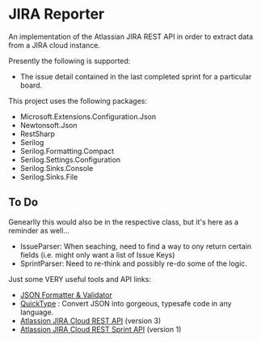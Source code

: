 # JIRA Reporter
An implementation of the Atlassian JIRA REST API in order to extract data from a JIRA cloud instance. 

Presently the following is supported:
* The issue detail contained in the last completed sprint for a particular board. 

This project uses the following packages:
* Microsoft.Extensions.Configuration.Json
* Newtonsoft.Json
* RestSharp
* Serilog
* Serilog.Formatting.Compact
* Serilog.Settings.Configuration
* Serilog.Sinks.Console
* Serilog.Sinks.File

## To Do

Genearlly this would also be in the respective class, but it's here as a reminder as well...

* IssueParser: When seaching, need to find a way to ony return certain fields (i.e. might only want a list of Issue Keys)
* SprintParser: Need to re-think and possibly re-do some of the logic. 

Just some VERY useful tools and API links:
* [JSON Formatter & Validator][1.1]
* [QuickType][1.2] : Convert JSON into gorgeous, typesafe code in any language.
* [Atlassion JIRA Cloud REST API][1.3] (version 3) 
* [Atlassion JIRA Cloud REST Sprint API][1.4] (version 1) 

[1.1]:https://jsonformatter.curiousconcept.com/
[1.2]:https://app.quicktype.io/
[1.3]:https://developer.atlassian.com/cloud/jira/platform/rest/v3
[1.4]:https://developer.atlassian.com/cloud/jira/software/rest/